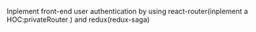Inplement front-end user authentication by using react-router(inplement a HOC:privateRouter ) and redux(redux-saga)
